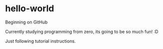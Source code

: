 # hello-world

Beginning on GitHub

Currently studying programming from zero, its going to be so much fun! :D

Just following tutorial instructions.
